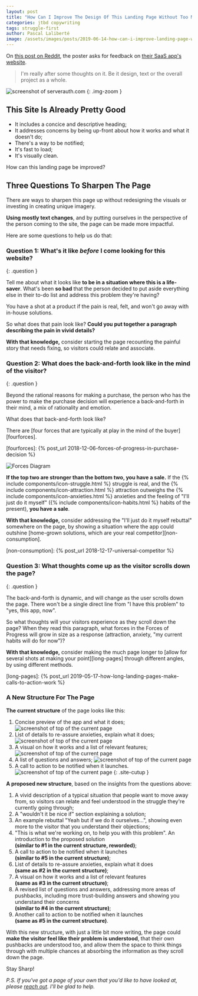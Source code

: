 ```yaml
---
layout: post
title: "How Can I Improve The Design Of This Landing Page Without Too Much Effort?"
categories: jtbd copywriting
tags: struggle-first
author: Pascal Laliberté
image: /assets/images/posts/2019-06-14-how-can-i-improve-landing-page-without-too-much-effort.jpg
---
```


On [this post on Reddit][thread], the poster asks for feedback on [their SaaS app's website][site].

[thread]: https://www.reddit.com/r/SaaS/comments/bwgjld/launched_a_landing_page_for_our_new_saas_product/
[site]: https://serverauth.com

> I'm really after some thoughts on it. Be it design, text or the overall project as a whole.

![screenshot of serverauth.com](/assets/images/posts/2019-06-14-how-can-i-improve-landing-page-without-too-much-effort-01.jpg)
{: .img-zoom }

## This Site Is Already Pretty Good

* It includes a concice and descriptive heading;
* It addresses concerns by being up-front about how it works and what it doesn't do;
* There's a way to be notified;
* It's fast to load;
* It's visually clean.

How can this landing page be improved?

## Three Questions To Sharpen The Page

There are ways to sharpen this page up without redesigning the visuals or investing in creating unique imagery.

**Using mostly text changes**, and by putting ourselves in the perspective of the person coming to the site, the page can be made more impactful.

Here are some questions to help us do that:

### Question 1: **What's it like _before_ I come looking for this website?**
{: .question }

Tell me about what it looks like **to be in a situation where this is a life-saver**. What's been **so bad** that the person decided to put aside everything else in their to-do list and address this problem they're having?

You have a shot at a product if the pain is real, felt, and won't go away with in-house solutions.

So what does that pain look like? **Could you put together a paragraph describing the pain in vivid details?**

**With that knowledge,** consider starting the page recounting the painful story that needs fixing, so visitors could relate and associate.

### Question 2: **What does the back-and-forth look like in the mind of the visitor?**
{: .question }

Beyond the rational reasons for making a purchase, the person who has the power to make the purchase decision will experience a back-and-forth in their mind, a mix of rationality and emotion.

What does that back-and-forth look like?

There are [four forces that are typically at play in the mind of the buyer][fourforces].

[fourforces]: {% post_url 2018-12-06-forces-of-progress-in-purchase-decision %}

![Forces Diagram](/assets/images/posts/2018-12-06-forces-of-progress-diagram-01.svg)

**If the top two are stronger than the bottom two, you have a sale.** If the {% include components/icon-struggle.html %} struggle is real, and the {% include components/icon-attraction.html %} attraction outweighs the {% include components/icon-anxieties.html %} anxieties and the feeling of "I'll just do it myself" ({% include components/icon-habits.html %} habits of the present), **you have a sale**.

**With that knowledge,** consider addressing the "I'll just do it myself rebuttal" somewhere on the page, by showing a situation where the app could outshine [home-grown solutions, which are your real competitor][non-consumption].

[non-consumption]: {% post_url 2018-12-17-universal-competitor %}

### Question 3: **What thoughts come up as the visitor scrolls down the page?**
{: .question }

The back-and-forth is dynamic, and will change as the user scrolls down the page. There won't be a single direct line from "I have this problem" to "yes, this app, now".

So what thoughts will your visitors experience as they scroll down the page? When they read this paragraph, what forces in the Forces of Progress will grow in size as a response (attraction, anxiety, "my current habits will do for now")?

**With that knowledge,** consider making the much page longer to [allow for several shots at making your point][long-pages] through different angles, by using different methods.

[long-pages]: {% post_url 2019-05-17-how-long-landing-pages-make-calls-to-action-work %}

### A New Structure For The Page

**The current structure** of the page looks like this:

1. Concise preview of the app and what it does; ![screenshot of top of the current page](/assets/images/posts/2019-06-14-how-can-i-improve-landing-page-without-too-much-effort-current-site-slice-1.jpg)
2. List of details to re-assure anxieties, explain what it does; ![screenshot of top of the current page](/assets/images/posts/2019-06-14-how-can-i-improve-landing-page-without-too-much-effort-current-site-slice-2.jpg)
3. A visual on how it works and a list of relevant features; ![screenshot of top of the current page](/assets/images/posts/2019-06-14-how-can-i-improve-landing-page-without-too-much-effort-current-site-slice-3.jpg)
4. A list of questions and answers; ![screenshot of top of the current page](/assets/images/posts/2019-06-14-how-can-i-improve-landing-page-without-too-much-effort-current-site-slice-4.jpg)
5. A call to action to be notified when it launches. ![screenshot of top of the current page](/assets/images/posts/2019-06-14-how-can-i-improve-landing-page-without-too-much-effort-current-site-slice-5.jpg)
{: .site-cutup }

**A proposed new structure**, based on the insights from the questions above:

1. A vivid description of a typical situation that people want to move away from, so visitors can relate and feel understood in the struggle they're currently going through;
2. A "wouldn't it be nice if" section explaining a solution;
3. An example rebuttal "Yeah but if we do it ourselves...", showing even more to the visitor that you understand their objections;
4. "This is what we're working on, to help you with this problem". An introduction to the proposed solution <br>**(similar to #1 in the current structure, reworded)**;
5. A call to action to be notified when it launches <br>**(similar to #5 in the current structure)**;
6. List of details to re-assure anxieties, explain what it does <br>**(same as #2 in the current structure)**;
7. A visual on how it works and a list of relevant features <br>**(same as #3 in the current structure)**;
8. A revised list of questions and answers, addressing more areas of pushbacks, including more trust-building answers and showing you understand their concerns <br>**(similar to #4 in the current structure)**;
9. Another call to action to be notified when it launches <br>**(same as #5 in the current structure)**.

With this new structure, with just a little bit more writing, the page could **make the visitor feel like their problem is understood**, that their own pushbacks are understood too, and allow them the space to think things through with multiple chances at absorbing the information as they scroll down the page.

Stay Sharp!

_P.S. If you've got a page of your own that you'd like to have looked at, please [reach out](mailto:pascal@pascallaliberte.me). I'll be glad to help._
